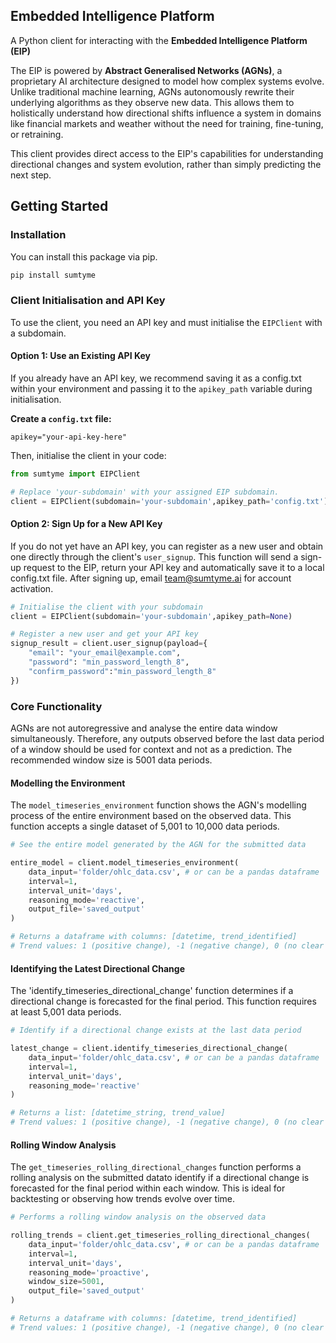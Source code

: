## Embedded Intelligence Platform

A Python client for interacting with the **Embedded Intelligence Platform (EIP)**

The EIP is powered by **Abstract Generalised Networks (AGNs)**, a proprietary AI architecture designed to model how complex systems evolve. Unlike traditional machine learning, AGNs autonomously rewrite their underlying algorithms as they observe new data. This allows them to holistically understand how directional shifts influence a system in domains like financial markets and weather without the need for training, fine-tuning, or retraining.

This client provides direct access to the EIP's capabilities for understanding directional changes and system evolution, rather than simply predicting the next step.

## Getting Started


### Installation

You can install this package via pip.

```bash
pip install sumtyme
```

### Client Initialisation and API Key
To use the client, you need an API key and must initialise the `EIPClient` with a subdomain.


#### Option 1: Use an Existing API Key
If you already have an API key, we recommend saving it as a config.txt within your environment and passing it to the `apikey_path` variable during initialisation.

**Create a `config.txt` file:**
```dotenv
apikey="your-api-key-here"
```

Then, initialise the client in your code:


```python
from sumtyme import EIPClient

# Replace 'your-subdomain' with your assigned EIP subdomain.
client = EIPClient(subdomain='your-subdomain',apikey_path='config.txt')
```


#### Option 2: Sign Up for a New API Key

If you do not yet have an API key, you can register as a new user and obtain one directly through the client's `user_signup`. This function will send a sign-up request to the EIP, return your API key and automatically save it to a local config.txt file. After signing up, email team@sumtyme.ai for account activation.


```python
# Initialise the client with your subdomain
client = EIPClient(subdomain='your-subdomain',apikey_path=None)

# Register a new user and get your API key
signup_result = client.user_signup(payload={
    "email": "your_email@example.com",
    "password": "min_password_length_8",
    "confirm_password":"min_password_length_8"
})
```

### Core Functionality

AGNs are not autoregressive and analyse the entire data window simultaneously. Therefore, any outputs observed before the last data period of a window should be used for context and not as a prediction. The recommended window size is 5001 data periods.

#### Modelling the Environment

The `model_timeseries_environment` function shows the AGN's modelling process of the entire environment based on the observed data. This function accepts a single dataset of 5,001 to 10,000 data periods.

```python
# See the entire model generated by the AGN for the submitted data

entire_model = client.model_timeseries_environment(
    data_input='folder/ohlc_data.csv', # or can be a pandas dataframe 
    interval=1,
    interval_unit='days',
    reasoning_mode='reactive',
    output_file='saved_output'
)

# Returns a dataframe with columns: [datetime, trend_identified]
# Trend values: 1 (positive change), -1 (negative change), 0 (no clear change)
```

#### Identifying the Latest Directional Change

The 'identify_timeseries_directional_change' function determines if a directional change is forecasted for the final period. This function requires at least 5,001 data periods.

```python 
# Identify if a directional change exists at the last data period

latest_change = client.identify_timeseries_directional_change(
    data_input='folder/ohlc_data.csv', # or can be a pandas dataframe 
    interval=1,
    interval_unit='days',
    reasoning_mode='reactive'
)

# Returns a list: [datetime_string, trend_value]
# Trend values: 1 (positive change), -1 (negative change), 0 (no clear change)
```

#### Rolling Window Analysis

The `get_timeseries_rolling_directional_changes` function performs a rolling analysis on the submitted datato identify if a directional change is forecasted for the final period within each window. This is ideal for backtesting or observing how trends evolve over time.

```python
# Performs a rolling window analysis on the observed data

rolling_trends = client.get_timeseries_rolling_directional_changes(
    data_input='folder/ohlc_data.csv', # or can be a pandas dataframe 
    interval=1,
    interval_unit='days',
    reasoning_mode='proactive',
    window_size=5001,
    output_file='saved_output'
)

# Returns a dataframe with columns: [datetime, trend_identified]
# Trend values: 1 (positive change), -1 (negative change), 0 (no clear change)
```
